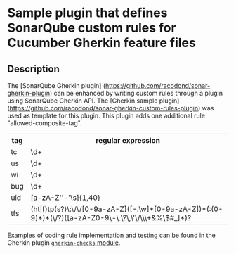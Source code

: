 Sample plugin that defines SonarQube custom rules for Cucumber Gherkin feature files
====================================================================================

## Description
The [SonarQube Gherkin plugin] (https://github.com/racodond/sonar-gherkin-plugin) can be enhanced by writing custom rules through a plugin using SonarQube Gherkin API. The [Gherkin sample plugin] (https://github.com/racodond/sonar-gherkin-custom-rules-plugin) was used as template for this plugin.
This plugin adds one additional rule "allowed-composite-tag".

</style>
  <table class="tg">
   <tr>
    <th class="tg-yw4l">tag</th>
    <th class="tg-yw4l">regular expression</th>
   </tr>
   <tr>
    <td class="tg-yw4l">tc</td>
    <td class="tg-yw4l">\d+</td>
   </tr>
   <tr>
    <td class="tg-yw4l">us</td>
    <td class="tg-yw4l">\d+</td>
   </tr>
   <tr>
    <td class="tg-yw4l">wi</td>
    <td class="tg-yw4l">\d+</td>
   </tr>
   <tr>
    <td class="tg-yw4l">bug</td>
    <td class="tg-yw4l">\d+</td>
   </tr>
   <tr>
    <td class="tg-yw4l">uid</td>
    <td class="tg-yw4l">[a-zA-Z''-'\s]{1,40}</td>
   </tr>
   <tr>
    <td class="tg-yw4l">tfs</td>
    <td class="tg-yw4l">(ht|f)tp(s?)\:\/\/[0-9a-zA-Z]([-.\w]*[0-9a-zA-Z])*(:(0-9)*)*(\/?)([a-zA-Z0-9\-\.\?\,\'\/\\\+&amp;%\$#_]*)?</td>
   </tr>
  </table>

Examples of coding rule implementation and testing can be found in the Gherkin plugin [`gherkin-checks` module](https://github.com/racodond/sonar-gherkin-plugin/tree/master/gherkin-checks/src/main/java/org/sonar/gherkin/checks).
